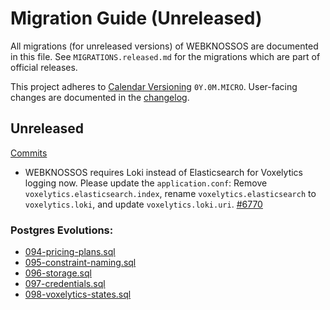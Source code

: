 # Migration Guide (Unreleased)
All migrations (for unreleased versions) of WEBKNOSSOS are documented in this file.
See `MIGRATIONS.released.md` for the migrations which are part of official releases.

This project adheres to [Calendar Versioning](http://calver.org/) `0Y.0M.MICRO`.
User-facing changes are documented in the [changelog](CHANGELOG.released.md).

## Unreleased
[Commits](https://github.com/scalableminds/webknossos/compare/23.01.0...HEAD)

- WEBKNOSSOS requires Loki instead of Elasticsearch for Voxelytics logging now. Please update the `application.conf`: Remove `voxelytics.elasticsearch.index`, rename `voxelytics.elasticsearch` to `voxelytics.loki`, and update `voxelytics.loki.uri`. [#6770](https://github.com/scalableminds/webknossos/pull/6770)

### Postgres Evolutions:

- [094-pricing-plans.sql](conf/evolutions/reversions/094-pricing-plans.sql)
- [095-constraint-naming.sql](conf/evolutions/reversions/095-constraint-naming.sql)
- [096-storage.sql](conf/evolutions/096-storage.sql)
- [097-credentials.sql](conf/evolutions/097-credentials.sql)
- [098-voxelytics-states.sql](conf/evolutions/098-voxelytics-states.sql)
